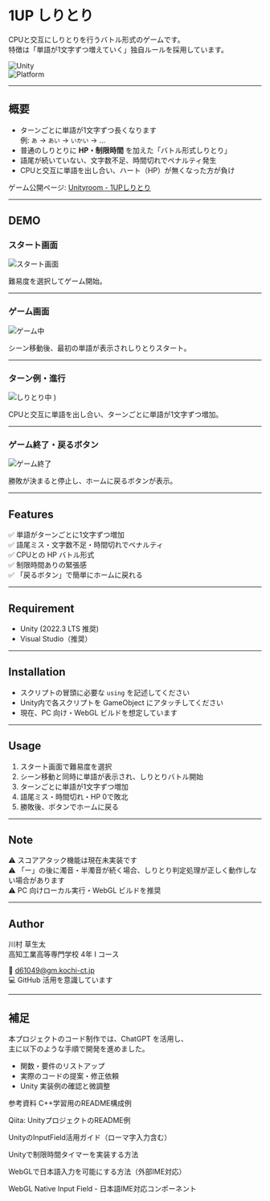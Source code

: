 # 1UP しりとり

CPUと交互にしりとりを行うバトル形式のゲームです。  
特徴は「単語が1文字ずつ増えていく」独自ルールを採用しています。

![Unity](https://img.shields.io/badge/Unity-2022.3%20LTS-blue)  
![Platform](https://img.shields.io/badge/Platform-PC%20%7C%20WebGL-green)  

---

## 概要

- ターンごとに単語が1文字ずつ長くなります  
  例: `あ` → `あい` → `いかい` → ...  
- 普通のしりとりに **HP・制限時間** を加えた「バトル形式しりとり」  
- 語尾が続いていない、文字数不足、時間切れでペナルティ発生  
- CPUと交互に単語を出し合い、ハート（HP）が無くなった方が負け  

ゲーム公開ページ: [Unityroom - 1UPしりとり](https://unityroom.com/games/1up_shiritori)

---

## DEMO

### スタート画面
![スタート画面](https://github.com/user-attachments/assets/5128d9a3-598c-47b7-9529-b2a959b3947e)

難易度を選択してゲーム開始。

---

### ゲーム画面
![ゲーム中](https://github.com/user-attachments/assets/84ccc5b9-eb90-402e-96f2-8673c0703301)

シーン移動後、最初の単語が表示されしりとりスタート。

---

### ターン例・進行
![しりとり中](https://github.com/user-attachments/assets/ecbb3d51-ee29-451b-ba27-97fb142eafa7)
)

CPUと交互に単語を出し合い、ターンごとに単語が1文字ずつ増加。

---

### ゲーム終了・戻るボタン
![ゲーム終了](https://github.com/user-attachments/assets/5f22c8f3-f078-4f10-9794-85c2ec99c00b)

勝敗が決まると停止し、ホームに戻るボタンが表示。

---

## Features

✅ 単語がターンごとに1文字ずつ増加  
✅ 語尾ミス・文字数不足・時間切れでペナルティ  
✅ CPUとの HP バトル形式  
✅ 制限時間ありの緊張感  
✅ 「戻るボタン」で簡単にホームに戻れる  

---

## Requirement

- Unity (2022.3 LTS 推奨)  
- Visual Studio（推奨）  

---

## Installation

- スクリプトの冒頭に必要な `using` を記述してください  
- Unity内で各スクリプトを GameObject にアタッチしてください  
- 現在、PC 向け・WebGL ビルドを想定しています  

---

## Usage

1. スタート画面で難易度を選択  
2. シーン移動と同時に単語が表示され、しりとりバトル開始  
3. ターンごとに単語が1文字ずつ増加  
4. 語尾ミス・時間切れ・HP 0で敗北  
5. 勝敗後、ボタンでホームに戻る  

---

## Note

⚠ スコアアタック機能は現在未実装です  
⚠ 「ー」の後に濁音・半濁音が続く場合、しりとり判定処理が正しく動作しない場合があります  
⚠ PC 向けローカル実行・WebGL ビルドを推奨  

---

## Author

川村 草生太  
高知工業高等専門学校 4年 I コース  

📧 d61049@gm.kochi-ct.jp  
💻 GitHub 活用を意識しています  

---

## 補足

本プロジェクトのコード制作では、ChatGPT を活用し、  
主に以下のような手順で開発を進めました。

- 関数・要件のリストアップ  
- 実際のコードの提案・修正依頼  
- Unity 実装例の確認と微調整

参考資料
C++学習用のREADME構成例

Qiita: UnityプロジェクトのREADME例

UnityのInputField活用ガイド（ローマ字入力含む）

Unityで制限時間タイマーを実装する方法

WebGLで日本語入力を可能にする方法（外部IME対応）

WebGL Native Input Field - 日本語IME対応コンポーネント


